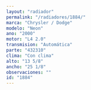 ```yaml
---
layout: "radiador"
permalink: "/radiadores/1884/"
marca: "Chrysler / Dodge"
modelo: "Neon"
ano: "2000"
motor: "L4 2.0"
transmision: "Automática"
parte: "432310"
clima: "Con clima"
alto: "13 5/8"
ancho: "25 1/8"
observaciones: ""
id: "1884"
---
```


